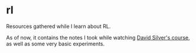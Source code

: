 # rl
Resources gathered while I learn about RL.

As of now, it contains the notes I took while watching [David Silver's course](https://youtube.com/playlist?list=PLqYmG7hTraZBiG_XpjnPrSNw-1XQaM_gB), as well as some very basic experiments.
